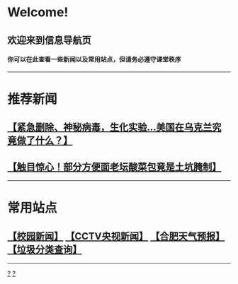# Welcome!
## 欢迎来到信息导航页
#### 你可以在此查看一些新闻以及常用站点，但请务必遵守课堂秩序
---
# 推荐新闻
## [【紧急删除、神秘病毒，生化实验…美国在乌克兰究竟做了什么？】](https://www.bilibili.com/video/BV1ET4y1i7et)
## [【触目惊心！部分方便面老坛酸菜包竟是土坑腌制】](https://www.bilibili.com/video/BV1g44y1T7dN)
---
# 常用站点
## [【校园新闻】](http://www.hf168xq.com/xyxw.jhtml) [【CCTV央视新闻】](https://news.cctv.com/) [【合肥天气预报】](http://www.weather.com.cn/weather/101220101.shtml) [【垃圾分类查询】](https://web.woobx.cn/app/garbage-sort)
---
[?](https://www.bilibili.com/video/BV1GJ411x7h7) [?](https://www.bilibili.com/video/av170001)
